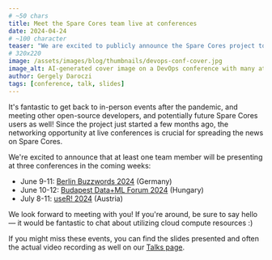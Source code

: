 ```yaml
---
# ~50 chars
title: Meet the Spare Cores team live at conferences
date: 2024-04-24
# ~100 character
teaser: "We are excited to publicly announce the Spare Cores project to the dev community at three events in June/July."
# 320x220
image: /assets/images/blog/thumbnails/devops-conf-cover.jpg
image_alt: AI-generated cover image on a DevOps conference with many attendees.
author: Gergely Daroczi
tags: [conference, talk, slides]
---
```


It's fantastic to get back to in-person events after the pandemic, and
meeting other open-source developers, and potentially future Spare
Cores users as well! Since the project just started a few months ago,
the networking opportunity at live conferences is crucial for
spreading the news on Spare Cores.

We're excited to announce that at least one team member will be
presenting at three conferences in the coming weeks:

- June 9-11: <a href="https://2024.berlinbuzzwords.de/" target="_blank" rel="noopener">Berlin Buzzwords 2024</a> (Germany)
- June 10-12: <a href="https://budapestdata.hu/2024/en/" target="_blank" rel="noopener">Budapest Data+ML Forum 2024</a> (Hungary)
- July 8-11: <a href="https://events.linuxfoundation.org/user/" target="_blank" rel="noopener">useR! 2024</a> (Austria)

We look forward to meeting with you! If you're around, be sure to say hello
— it would be fantastic to chat about utilizing cloud compute resources :)

If you might miss these events, you can find the slides presented and
often the actual video recording as well on our [Talks page](/talks).
